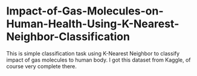 # Impact-of-Gas-Molecules-on-Human-Health-Using-K-Nearest-Neighbor-Classification
This is simple classification task using K-Nearest Neighbor to classify impact of gas molecules to human body. I got this dataset from Kaggle, of course very complete there. 
